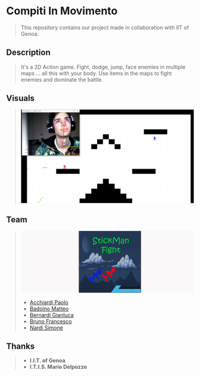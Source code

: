 # Compiti In Movimento

> This repository contains our project made in collaboration with IIT of Genoa.

## Description

> It's a 2D Action game. Fight, dodge, jump, face enemies in multiple maps ... all this with your body. Use items in the maps to fight enemies and dominate the battle.

## Visuals

> ![Gioco](Gioco_Readme.PNG)

## Team


> ![Gioco](Copertina_Gioco.png)
> * [Acchiardi Paolo](https://github.com/paoloacchiardi "paoloacchiardi")
> * [Badoino Matteo](https://github.com/BadoinoMatteo "BadoinoMatteo")
> * [Bernardi Gianluca](https://github.com/GianluBerna "GianluBerna")
> * [Bruno Francesco](https://github.com/FraBrunoSchool "FraBrunoSchool")
> * [Nardi Simone](https://github.com/SimoNardi "SimoNardi")

## Thanks

> * **I.I.T. of Genoa**
> * **I.T.I.S. Mario Delpozzo**
